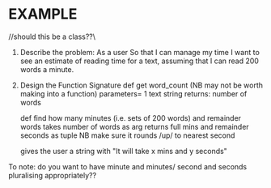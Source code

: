 # EXAMPLE

//should this be a class??\\

1. Describe the problem:
    As a user
    So that I can manage my time
    I want to see an estimate of reading time for a text, assuming that I can read 200 words a minute.

2. Design the Function Signature
    def get word_count (NB may not be worth making into a function)
        parameters= 1 text string
        returns: number of words

    def find how many minutes (i.e. sets of 200 words) and remainder words
        takes number of words as arg
        returns full mins and remainder seconds as tuple
        NB make sure it rounds /up/ to nearest second

    gives the user a string with "It will take x mins and y seconds"



To note: do you want to have minute and minutes/ second and seconds pluralising appropriately??